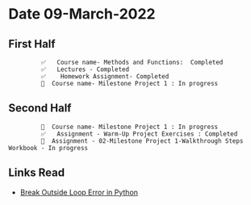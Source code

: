 
# Date 09-March-2022

## First Half
```
         ✅   Course name- Methods and Functions:  Completed
         ✅   Lectures - Completed
         ✅    Homework Assignment- Completed
         🔄  Course name- Milestone Project 1 : In progress

```
## Second Half
```
         🔄  Course name- Milestone Project 1 : In progress
         ✅   Assignment - Warm-Up Project Exercises : Completed
         🔄  Assignment - 02-Milestone Project 1-Walkthrough Steps Workbook - In progress 

```
## Links Read
- [Break Outside Loop Error in Python](https://www.pythonpool.com/break-outside-loop-python/#:~:text=SyntaxError%3A%20break%20outside%20loop%20in%20Python%3A,-The%20purpose%20of&text=So%2C%20the%20break%20statement%20can,loop%E2%80%9D%20error%20in%20their%20code.)

